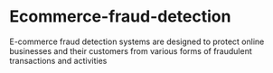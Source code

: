 # Ecommerce-fraud-detection

E-commerce fraud detection systems are designed to protect online businesses and their customers from various forms of fraudulent transactions and activities
